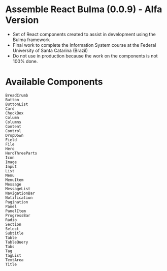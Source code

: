 # Assemble React Bulma (0.0.9) - Alfa Version

 - Set of React components created to assist in development using the Bulma framework
 - Final work to complete the Information System course at the Federal University of Santa Catarina (Brazil)
 - Do not use in production because the work on the components is not 100% done.

#  Available Components

    BreadCrumb
    Button
    ButtonList
    Card
    CheckBox
    Column
    Columns
    Content
    Control
    DropDown
    Field
    File
    Hero
	HeroThreeParts
    Icon
    Image
    Input
    List
    Menu
    MenuItem
    Message
    MessageList
    NavigationBar
    Notification
    Pagination
    Panel
    PanelItem
    ProgressBar
    Radio
    Section
    Select
    Subtitle
    Table
    TableQuery
    Tabs
    Tag
    TagList
    TextArea
    Title



